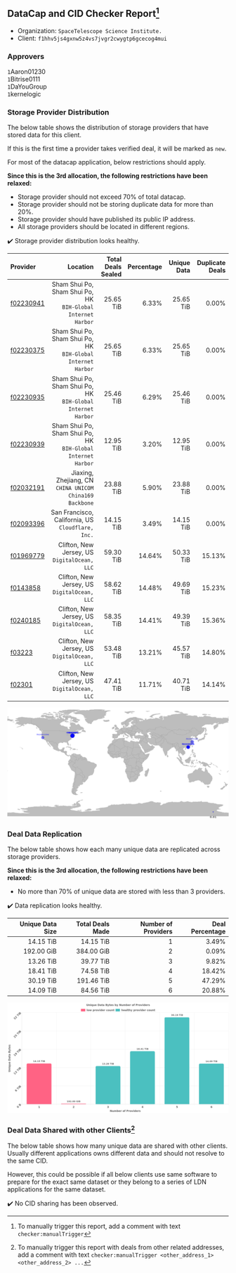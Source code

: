 ## DataCap and CID Checker Report[^1]
 - Organization: `SpaceTelescope Science Institute.`
 - Client: `f1hhv5js4gxnw5z4vs7jvgr2cwygtp6gcecog4mui`
### Approvers
`1`Aaron01230<br/>`1`Bitrise0111<br/>`1`DaYouGroup<br/>`1`kernelogic

### Storage Provider Distribution
The below table shows the distribution of storage providers that have stored data for this client.

If this is the first time a provider takes verified deal, it will be marked as `new`.

For most of the datacap application, below restrictions should apply.

**Since this is the 3rd allocation, the following restrictions have been relaxed:**
 - Storage provider should not exceed 70% of total datacap.
 - Storage provider should not be storing duplicate data for more than 20%.
 - Storage provider should have published its public IP address.
 - All storage providers should be located in different regions.

✔️ Storage provider distribution looks healthy.

| Provider                                              |                                                        Location | Total Deals Sealed | Percentage | Unique Data | Duplicate Deals |
| :---------------------------------------------------- | --------------------------------------------------------------: | -----------------: | ---------: | ----------: | --------------: |
| [f02230941](https://filfox.info/en/address/f02230941) | Sham Shui Po, Sham Shui Po, HK<br/>`BIH-Global Internet Harbor` |          25.65 TiB |      6.33% |   25.65 TiB |           0.00% |
| [f02230375](https://filfox.info/en/address/f02230375) | Sham Shui Po, Sham Shui Po, HK<br/>`BIH-Global Internet Harbor` |          25.65 TiB |      6.33% |   25.65 TiB |           0.00% |
| [f02230935](https://filfox.info/en/address/f02230935) | Sham Shui Po, Sham Shui Po, HK<br/>`BIH-Global Internet Harbor` |          25.46 TiB |      6.29% |   25.46 TiB |           0.00% |
| [f02230939](https://filfox.info/en/address/f02230939) | Sham Shui Po, Sham Shui Po, HK<br/>`BIH-Global Internet Harbor` |          12.95 TiB |      3.20% |   12.95 TiB |           0.00% |
| [f02032191](https://filfox.info/en/address/f02032191) |      Jiaxing, Zhejiang, CN<br/>`CHINA UNICOM China169 Backbone` |          23.88 TiB |      5.90% |   23.88 TiB |           0.00% |
| [f02093396](https://filfox.info/en/address/f02093396) |            San Francisco, California, US<br/>`Cloudflare, Inc.` |          14.15 TiB |      3.49% |   14.15 TiB |           0.00% |
| [f01969779](https://filfox.info/en/address/f01969779) |                 Clifton, New Jersey, US<br/>`DigitalOcean, LLC` |          59.30 TiB |     14.64% |   50.33 TiB |          15.13% |
| [f0143858](https://filfox.info/en/address/f0143858)   |                 Clifton, New Jersey, US<br/>`DigitalOcean, LLC` |          58.62 TiB |     14.48% |   49.69 TiB |          15.23% |
| [f0240185](https://filfox.info/en/address/f0240185)   |                 Clifton, New Jersey, US<br/>`DigitalOcean, LLC` |          58.35 TiB |     14.41% |   49.39 TiB |          15.36% |
| [f03223](https://filfox.info/en/address/f03223)       |                 Clifton, New Jersey, US<br/>`DigitalOcean, LLC` |          53.48 TiB |     13.21% |   45.57 TiB |          14.80% |
| [f02301](https://filfox.info/en/address/f02301)       |                 Clifton, New Jersey, US<br/>`DigitalOcean, LLC` |          47.41 TiB |     11.71% |   40.71 TiB |          14.14% |

<img src="https://raw.githubusercontent.com/data-preservation-programs/filplus-checker-assets/main/filecoin-project/filecoin-plus-large-datasets/issues/2054/1689932873306.png"/>

### Deal Data Replication
The below table shows how each many unique data are replicated across storage providers.


**Since this is the 3rd allocation, the following restrictions have been relaxed:**
- No more than 70% of unique data are stored with less than 3 providers.

✔️ Data replication looks healthy.

| Unique Data Size | Total Deals Made | Number of Providers | Deal Percentage |
| ---------------: | ---------------: | ------------------: | --------------: |
|        14.15 TiB |        14.15 TiB |                   1 |           3.49% |
|       192.00 GiB |       384.00 GiB |                   2 |           0.09% |
|        13.26 TiB |        39.77 TiB |                   3 |           9.82% |
|        18.41 TiB |        74.58 TiB |                   4 |          18.42% |
|        30.19 TiB |       191.46 TiB |                   5 |          47.29% |
|        14.09 TiB |        84.56 TiB |                   6 |          20.88% |

<img src="https://raw.githubusercontent.com/data-preservation-programs/filplus-checker-assets/main/filecoin-project/filecoin-plus-large-datasets/issues/2054/1689932874609.png"/>

### Deal Data Shared with other Clients[^3]
The below table shows how many unique data are shared with other clients.
Usually different applications owns different data and should not resolve to the same CID.

However, this could be possible if all below clients use same software to prepare for the exact same dataset or they belong to a series of LDN applications for the same dataset.

✔️ No CID sharing has been observed.

[^1]: To manually trigger this report, add a comment with text `checker:manualTrigger`

[^2]: Deals from those addresses are combined into this report as they are specified with `checker:manualTrigger`

[^3]: To manually trigger this report with deals from other related addresses, add a comment with text `checker:manualTrigger <other_address_1> <other_address_2> ...`
